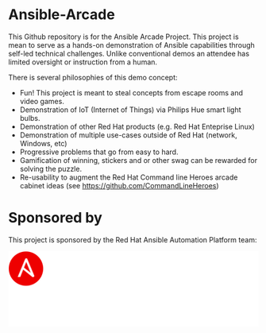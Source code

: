 # Ansible-Arcade

This Github repository is for the Ansible Arcade Project.  This project is mean to serve as a hands-on demonstration of Ansible capabilities through self-led technical challenges.  Unlike conventional demos an attendee has limited oversight or instruction from a human.

There is several philosophies of this demo concept:

- Fun!  This project is meant to steal concepts from escape rooms and video games.
- Demonstration of IoT (Internet of Things) via Philips Hue smart light bulbs.
- Demonstration of other Red Hat products (e.g. Red Hat Enteprise Linux)
- Demonstration of multiple use-cases outside of Red Hat (network, Windows, etc)
- Progressive problems that go from easy to hard.
- Gamification of winning, stickers and or other swag can be rewarded for solving the puzzle.
- Re-usability to augment the Red Hat Command line Heroes arcade cabinet ideas (see https://github.com/CommandLineHeroes)

# Sponsored by

This project is sponsored by the Red Hat Ansible Automation Platform team:

![ansible platform logo](roles/website/files/webpage_logo.png)
